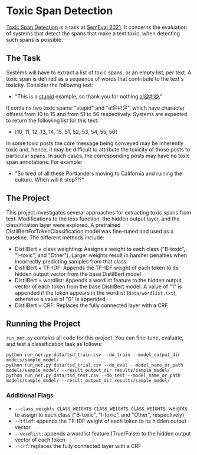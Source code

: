 # Toxic Span Detection

[Toxic Span Detection](https://sites.google.com/view/toxicspans) is a task at [SemEval 2021](https://semeval.github.io/SemEval2021/). It concerns the evaluation of systems that detect the spans that make a text toxic, when detecting such spans is possible.

## The Task

Systems will have to extract a list of toxic spans, or an empty list, per text. A toxic span is defined as a sequence of words that contribute to the text's toxicity. Consider the following text:

* "This is a <ins>stupid</ins> example, so thank you for nothing <ins>a!@#!@.</ins>"

It contains two toxic spans: "stupid" and "a!@#!@", which have character offsets from 10 to 15 and from 51 to 56 respectively. Systems are expected to return the following list for this text:

* [10, 11, 12, 13, 14, 15, 51, 52, 53, 54, 55, 56]

In some toxic posts the core message being conveyed may be inherently toxic and, hence, it may be difficult to attribute the toxicity of those posts to particular spans. In such cases, the corresponding posts may have no toxic span annotations. For example:

* "So tired of all these Portlanders moving to California and ruining the culture. When will it stop?!?"

## The Project

This project investigates several approaches for extracting toxic spans from text. Modifications to the loss function, the hidden output layer, and the classification layer were explored. A pretrained DistilBertForTokenClassification model was fine-tuned and used as a baseline. The different methods include:

* DistilBert + class weighting: Assigns a weight to each class ("B-toxic", "I-toxic", and "Other"). Larger weights result in harsher penalties when incorrectly predicting samples from that class
* DistilBert + TF-IDF: Appends the TF-IDF weight of each token to its hidden output vector from the base DistilBert model
* DistilBert + wordlist: Appends a wordlist feature to the hidden output vector of each token from the base DistilBert model. A value of "1" is appended if the token appears in the wordlist (`data/wordlist.txt`), otherwise a value of "0" is appended
* DistilBert + CRF: Replaces the fully connected layer with a CRF

## Running the Project

`run_ner.py` contains all code for this project. You can fine-tune, evaluate, and test a classification task as follows:

```
python run_ner.py data/tsd_train.csv --do_train --model_output_dir models/sample_model/
python run_ner.py data/tsd_trial.csv --do_eval --model_name_or_path models/sample_model/ --result_output_dir results/sample_model/
python run_ner.py data/tsd_test.csv --do_test --model_name_or_path models/sample_model/ --result_output_dir results/sample_model/
```

### Additional Flags

* `--class_weights CLASS_WEIGHTS CLASS_WEIGHTS CLASS_WEIGHTS`: weights to assign to each class ("B-toxic", "I-toxic", and "Other", respectively)
* `--tfidf`: appends the TF-IDF weight of each token to its hidden output vector
* `--wordlist`: appends a wordlist feature (True/False) to the hidden output vector of each token
* `--crf`: replaces the fully connected layer with a CRF